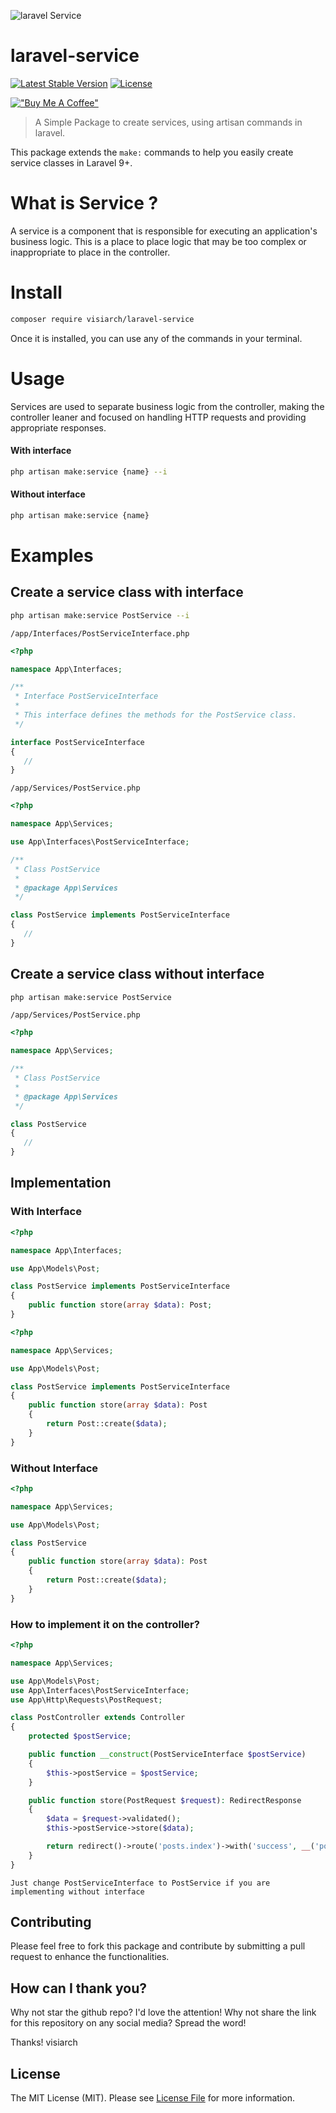 ![laravel Service](https://github.com/visiarch/laravel-service/blob/main/images/laravel-service-banner.png)

# laravel-service

[![Latest Stable Version](http://poser.pugx.org/visiarch/laravel-service/v)](https://packagist.org/packages/visiarch/laravel-service)
[![License](http://poser.pugx.org/visiarch/laravel-service/license)](https://packagist.org/packages/visiarch/laravel-service)

[!["Buy Me A Coffee"](https://www.buymeacoffee.com/assets/img/custom_images/orange_img.png)](https://www.buymeacoffee.com/bagussuandana)

> A Simple Package to create services, using artisan commands in laravel.

This package extends the `make:` commands to help you easily create service classes in Laravel 9+.

# What is Service ?

A service is a component that is responsible for executing an application's business logic. This is a place to place logic that may be too complex or inappropriate to place in the controller.

# Install

```bash
composer require visiarch/laravel-service
```

Once it is installed, you can use any of the commands in your terminal.

# Usage

Services are used to separate business logic from the controller, making the controller leaner and focused on handling HTTP requests and providing appropriate responses.

#### With interface

```bash
php artisan make:service {name} --i
```

#### Without interface

```bash
php artisan make:service {name}
```

# Examples

## Create a service class with interface

```bash
php artisan make:service PostService --i
```

`/app/Interfaces/PostServiceInterface.php`

```php
<?php

namespace App\Interfaces;

/**
 * Interface PostServiceInterface
 *
 * This interface defines the methods for the PostService class.
 */

interface PostServiceInterface
{
   //
}

```

`/app/Services/PostService.php`

```php
<?php

namespace App\Services;

use App\Interfaces\PostServiceInterface;

/**
 * Class PostService
 *
 * @package App\Services
 */

class PostService implements PostServiceInterface
{
   //
}
```

## Create a service class without interface

```bash
php artisan make:service PostService
```

`/app/Services/PostService.php`

```php
<?php

namespace App\Services;

/**
 * Class PostService
 *
 * @package App\Services
 */

class PostService
{
   //
}
```

## Implementation

### With Interface

```php
<?php

namespace App\Interfaces;

use App\Models\Post;

class PostService implements PostServiceInterface
{
    public function store(array $data): Post;
}
```

```php
<?php

namespace App\Services;

use App\Models\Post;

class PostService implements PostServiceInterface
{
    public function store(array $data): Post
    {
        return Post::create($data);
    }
}
```

### Without Interface

```php
<?php

namespace App\Services;

use App\Models\Post;

class PostService
{
    public function store(array $data): Post
    {
        return Post::create($data);
    }
}
```

### How to implement it on the controller?

```php
<?php

namespace App\Services;

use App\Models\Post;
use App\Interfaces\PostServiceInterface;
use App\Http\Requests\PostRequest;

class PostController extends Controller
{
    protected $postService;

    public function __construct(PostServiceInterface $postService)
    {
        $this->postService = $postService;
    }

    public function store(PostRequest $request): RedirectResponse
    {
        $data = $request->validated();
        $this->postService->store($data);

        return redirect()->route('posts.index')->with('success', __('post created'));
    }
}
```

```
Just change PostServiceInterface to PostService if you are implementing without interface
```

## Contributing

Please feel free to fork this package and contribute by submitting a pull request to enhance the functionalities.

## How can I thank you?

Why not star the github repo? I'd love the attention! Why not share the link for this repository on any social media? Spread the word!

Thanks!
visiarch

## License

The MIT License (MIT). Please see [License File](LICENSE.md) for more information.
